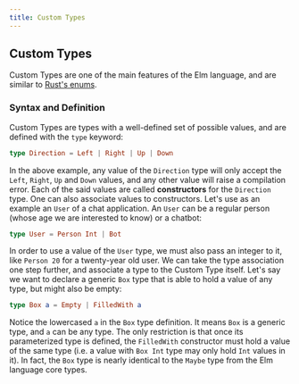 ```yaml
---
title: Custom Types
---
```

## Custom Types

Custom Types are one of the main features of the Elm language, and are similar to [Rust's enums](https://doc.rust-lang.org/book/second-edition/ch06-01-defining-an-enum.html).

### Syntax and Definition

Custom Types are types with a well-defined set of possible values, and are defined with the `type` keyword:

```elm
type Direction = Left | Right | Up | Down
```

In the above example, any value of the `Direction` type will only accept the `Left`, `Right`, `Up` and `Down` values, and any other value will raise a compilation error. Each of the said values are called **constructors** for the `Direction` type. One can also associate values to constructors. Let's use as an example an `User` of a chat application. An `User` can be a regular person (whose age we are interested to know) or a chatbot:

```elm
type User = Person Int | Bot
```

In order to use a value of the `User` type, we must also pass an integer to it, like `Person 20` for a twenty-year old user. We can take the type association one step further, and associate a type to the Custom Type itself. Let's say we want to declare a generic `Box` type that is able to hold a value of any type, but might also be empty:

```elm
type Box a = Empty | FilledWith a
```

Notice the lowercased `a` in the `Box` type definition. It means `Box` is a generic type, and `a` can be any type. The only restriction is that once its parameterized type is defined, the `FilledWith` constructor must hold a value of the same type (i.e. a value with `Box Int` type may only hold `Int` values in it). In fact, the `Box` type is nearly identical to the `Maybe` type from the Elm language core types.

